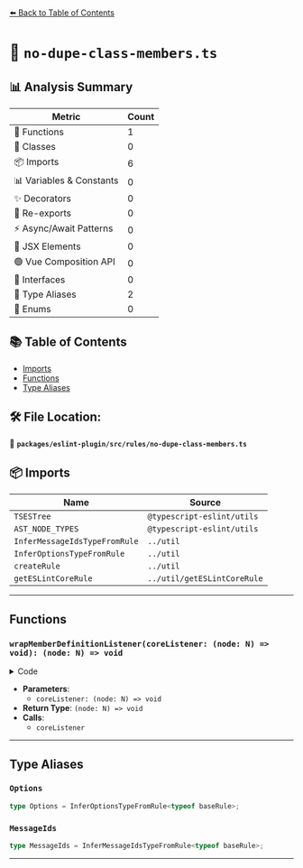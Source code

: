 [⬅️ Back to Table of Contents](../../../../index.md)

# 📄 `no-dupe-class-members.ts`

## 📊 Analysis Summary

| Metric | Count |
|--------|-------|
| 🔧 Functions | 1 |
| 🧱 Classes | 0 |
| 📦 Imports | 6 |
| 📊 Variables & Constants | 0 |
| ✨ Decorators | 0 |
| 🔄 Re-exports | 0 |
| ⚡ Async/Await Patterns | 0 |
| 💠 JSX Elements | 0 |
| 🟢 Vue Composition API | 0 |
| 📐 Interfaces | 0 |
| 📑 Type Aliases | 2 |
| 🎯 Enums | 0 |

## 📚 Table of Contents

- [Imports](#imports)
- [Functions](#functions)
- [Type Aliases](#type-aliases)

## 🛠️ File Location:
📂 **`packages/eslint-plugin/src/rules/no-dupe-class-members.ts`**

## 📦 Imports

| Name | Source |
|------|--------|
| `TSESTree` | `@typescript-eslint/utils` |
| `AST_NODE_TYPES` | `@typescript-eslint/utils` |
| `InferMessageIdsTypeFromRule` | `../util` |
| `InferOptionsTypeFromRule` | `../util` |
| `createRule` | `../util` |
| `getESLintCoreRule` | `../util/getESLintCoreRule` |


---

## Functions

### `wrapMemberDefinitionListener(coreListener: (node: N) => void): (node: N) => void`

<details><summary>Code</summary>

```ts
function wrapMemberDefinitionListener<
      N extends TSESTree.MethodDefinition | TSESTree.PropertyDefinition,
    >(coreListener: (node: N) => void): (node: N) => void {
      return (node: N): void => {
        if (node.computed) {
          return;
        }

        if (
          node.value &&
          node.value.type === AST_NODE_TYPES.TSEmptyBodyFunctionExpression
        ) {
          return;
        }

        return coreListener(node);
      };
    }
```
</details>

- **Parameters**:
  - `coreListener: (node: N) => void`
- **Return Type**: `(node: N) => void`
- **Calls**:
  - `coreListener`

---

## Type Aliases

### `Options`

```ts
type Options = InferOptionsTypeFromRule<typeof baseRule>;
```

### `MessageIds`

```ts
type MessageIds = InferMessageIdsTypeFromRule<typeof baseRule>;
```


---